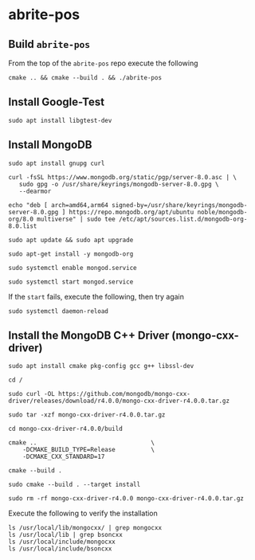 # abrite-pos
## Build `abrite-pos`
From the top of the `abrite-pos` repo execute the following
```
cmake .. && cmake --build . && ./abrite-pos
```

## Install Google-Test
```
sudo apt install libgtest-dev
```

## Install MongoDB
```
sudo apt install gnupg curl
```
```
curl -fsSL https://www.mongodb.org/static/pgp/server-8.0.asc | \
   sudo gpg -o /usr/share/keyrings/mongodb-server-8.0.gpg \
   --dearmor
```
```
echo "deb [ arch=amd64,arm64 signed-by=/usr/share/keyrings/mongodb-server-8.0.gpg ] https://repo.mongodb.org/apt/ubuntu noble/mongodb-org/8.0 multiverse" | sudo tee /etc/apt/sources.list.d/mongodb-org-8.0.list
```
```
sudo apt update && sudo apt upgrade
```
```
sudo apt-get install -y mongodb-org
```
```
sudo systemctl enable mongod.service
```
```
sudo systemctl start mongod.service
```
If the `start` fails, execute the following, then try again
```
sudo systemctl daemon-reload
```

## Install the MongoDB C++ Driver (mongo-cxx-driver)
```
sudo apt install cmake pkg-config gcc g++ libssl-dev
```
```
cd /
```
```
sudo curl -OL https://github.com/mongodb/mongo-cxx-driver/releases/download/r4.0.0/mongo-cxx-driver-r4.0.0.tar.gz
```
```
sudo tar -xzf mongo-cxx-driver-r4.0.0.tar.gz
```
```
cd mongo-cxx-driver-r4.0.0/build
```
```
cmake ..                                \
    -DCMAKE_BUILD_TYPE=Release          \
    -DCMAKE_CXX_STANDARD=17
```
```
cmake --build .
```
```
sudo cmake --build . --target install
```
```
sudo rm -rf mongo-cxx-driver-r4.0.0 mongo-cxx-driver-r4.0.0.tar.gz
```
Execute the following to verify the installation
```
ls /usr/local/lib/mongocxx/ | grep mongocxx
ls /usr/local/lib | grep bsoncxx
ls /usr/local/include/mongocxx
ls /usr/local/include/bsoncxx
```
